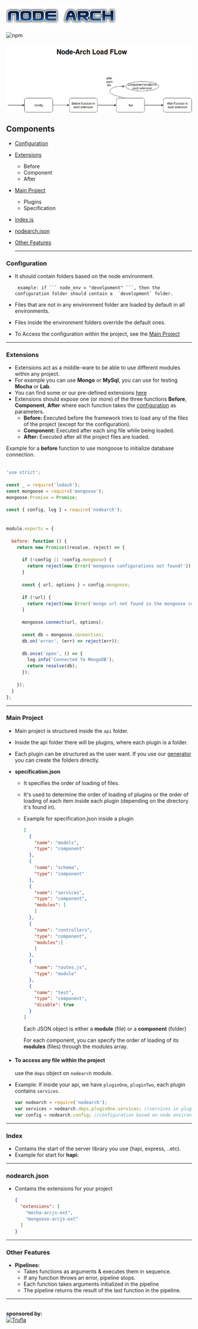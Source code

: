 <a href="http://nodearch.io/"><img src="resources/logo.png" alt="NodeArch Logo" width="300"/></a>

![npm](https://img.shields.io/npm/v/nodearch.svg)

![NodeArch Flow](resources/node-arch-flow.jpg)



## Components

- [Configuration](#configuration)

- [Extensions](#extensions)

  - Before
  - Component
  - After

- [Main Project](#main-project)

  - Plugins
  - Specification

- [index.js](#index)

- [nodearch.json](#nodearch.json)

- [Other Features](#other-features)

  ------

### Configuration

- It should contain folders based on the node environment.

       example: if ``` node_env = "develpoment" ```, then the configuration folder should contain a  `development` folder.

- Files that are not in any environment folder are loaded by default in all environments.
- Files inside the environment folders override the default ones.
- To Access the configuration within the project, see the [Main Project](#to-access-any-file-within-the-project)

------

### Extensions

- Extensions act as a middle-ware to be able to use different modules within any project.
- For example you can use **Mongo** or **MySql**, you can use for testing **Mocha** or **Lab**.
- You can find some or our pre-defined extensions [here](htttps://google.com.eg)
- Extensions should expose one (or more) of the three functions **Before**, **Component**, **After** where each function takes the [configuration](#configuration) as parameters.
  - **Before:** Executed before the framework tries to load any of the files of the project (except for the configuration).
  - **Component:** Executed after each sing file while being loaded.
  - **After:** Executed after all the project files are loaded.

Example for a **before** function to use mongoose to initialize database connection.

```javascript

'use strict';

const _ = require('lodash');
const mongoose = require('mongoose'); 
mongoose.Promise = Promise;

const { config, log } = require('nodearch');


module.exports = {

  before: function () {
    return new Promise((resolve, reject) => {

      if (!config || !config.mongoose) {
        return reject(new Error('mongoose configurations not found!'));
      }

      const { url, options } = config.mongoose;

      if (!url) {
        return reject(new Error('mongo url not found in the mongoose configuration file!'));
      }

      mongoose.connect(url, options);

      const db = mongoose.connection;
      db.on('error', (err) => reject(err));

      db.once('open', () => {
        log.info('Connected To MongoDB');
        return resolve(db);
      });

    });
  }
};
```

------

### Main Project

- Main project is structured inside the `api` folder.

- Inside the api folder there will be plugins, where each plugin is a folder.

- Each plugin can be structured as the user want. If you use our [generator](htttps://google.com.eg) you can create the folders directly.

- **specification.json**

  - It specifies the order of loading of files.

  - It's used to determine the order of loading of plugins or the order of loading of each item inside each plugin (depending on the directory it's found in).

  - Example for specification.json inside a plugin

    ```json
    [
      {
        "name": "models",
        "type": "component"
      },
      {
        "name": "schema",
        "type": "component"
      },
      {
        "name": "services",
        "type": "component",
        "modules": [
        ]
      },
      {
        "name": "controllers",
        "type": "component",
        "modules":[
        ]
      },
      {
        "name": "routes.js",
        "type": "module"
      },
      {
        "name": "test",
        "type": "component",
        "disable": true
      }
    ]

    ```

    Each JSON object is either a **module** (file) or a **component** (folder)

    For each component, you can specify the order of loading of its **modules** (files) through the modules array.

- #### To access any file within the project

    use the `deps` object on `nodearch` module.

- Example: If inside your api, we have `pluginOne`, `pluginTwo`, each plugin contains `services`.

  ```javascript
  var nodearch = require('nodearch');
  var services = nodearch.deps.pluginOne.services; //services in pluginOne
  var config = nodearch.config; //configuration based on node environment
  ```



------

### Index

- Contains the start of the server library you use (hapi, express, ..etc).
- Example for start for **hapi:** 



------

### nodearch.json

- Contains the extensions for your project

  ```json
  {
    "extensions": [
      "mocha-arcjs-ext",
      "mongoose-arcjs-ext"
    ]
  }
  ```

------

### Other Features

- **Pipelines:** 
  - Takes functions as arguments & executes them in sequence.
  - If any function throws an error, pipeline stops.
  - Each function takes arguments initialized in the pipeline
  - The pipeline returns the result of the last function in the pipeline.


<hr>
<br>
<b>sponsored by:</b><br>
<a href="https://www.trufla.com/"><img src="https://www.trufla.com/img/logo.png" alt="Trufla" width="200"/></a>